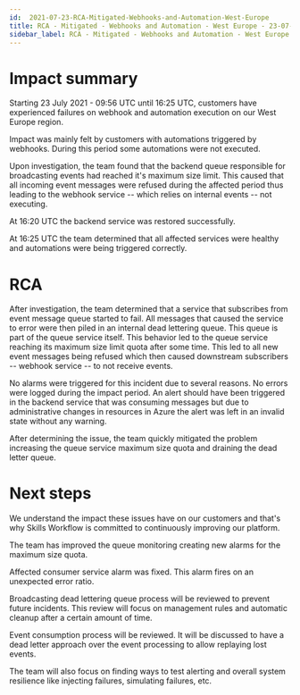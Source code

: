 ```yaml
---
id:  2021-07-23-RCA-Mitigated-Webhooks-and-Automation-West-Europe
title: RCA - Mitigated - Webhooks and Automation - West Europe - 23-07-2021
sidebar_label: RCA - Mitigated - Webhooks and Automation - West Europe - 23-07-2021
---
```


# Impact summary

Starting 23 July 2021 - 09:56 UTC until 16:25 UTC, customers have experienced failures on webhook and automation execution on our West Europe region. 

Impact was mainly felt by customers with automations triggered by webhooks. During this period some automations were not executed.

Upon investigation, the team found that the backend queue responsible for broadcasting events had reached it's maximum size limit. This caused that all incoming event messages were refused during the affected period thus leading to the webhook service -- which relies on internal events -- not executing. 

At 16:20 UTC the backend service was restored successfully.

At 16:25 UTC the team determined that all affected services were healthy and automations were being triggered correctly.
# RCA

After investigation, the team determined that a service that subscribes from event message queue started to fail. All messages that caused the service to error were then piled in an internal dead lettering queue. This queue is part of the queue service itself. This behavior led to the queue service reaching its maximum size limit quota after some time. This led to all new event messages being refused which then caused downstream subscribers -- webhook service -- to not receive events.

No alarms were triggered for this incident due to several reasons. No errors were logged during the impact period. An alert should have been triggered in the backend service that was consuming messages but due to administrative changes in resources in Azure the alert was left in an invalid state without any warning.

After determining the issue, the team quickly mitigated the problem increasing the queue service maximum size quota and draining the dead letter queue.


# Next steps

We understand the impact these issues have on our customers and that's why Skills Workflow is committed to continuously improving our platform.

The team has improved the queue monitoring creating new alarms for the maximum size quota.

Affected consumer service alarm was fixed. This alarm fires on an unexpected error ratio.

Broadcasting dead lettering queue process will be reviewed to prevent future incidents. This review will focus on management rules and automatic cleanup after a certain amount of time.

Event consumption process will be reviewed. It will be discussed to have a dead letter approach over the event processing to allow replaying lost events.

The team will also focus on finding ways to test alerting and overall system resilience like injecting failures, simulating failures, etc.
